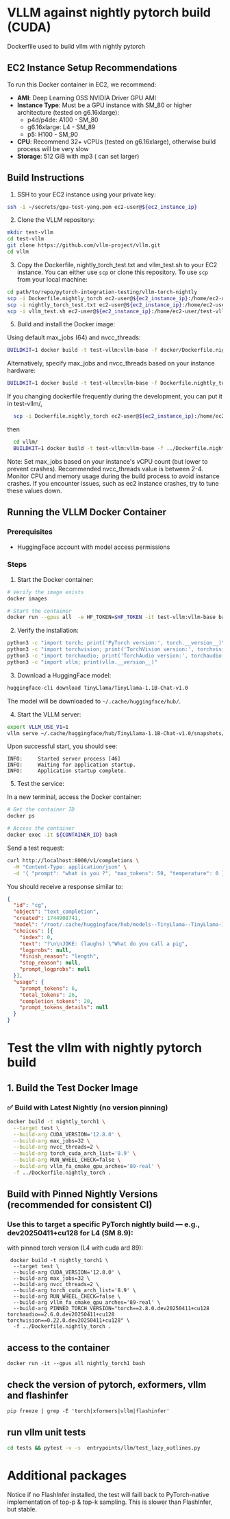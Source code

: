 # VLLM against nightly pytorch build (CUDA)
Dockerfile used to build vllm with nightly pytorch

## EC2 Instance Setup Recommendations

To run this Docker container in EC2, we recommend:
- **AMI**: Deep Learning OSS NVIDIA Driver GPU AMI
- **Instance Type**: Must be a GPU instance with SM_80 or higher architecture (tested on g6.16xlarge):
    - p4d/p4de: A100 - SM_80
    - g6.16xlarge: L4  - SM_89
    - p5: H100  - SM_90
- **CPU**: Recommend 32+ vCPUs (tested on g6.16xlarge), otherwise build process will be very slow
- **Storage**: 512 GiB with mp3 ( can set larger)

## Build Instructions

1. SSH to your EC2 instance using your private key:
```bash
ssh -i ~/secrets/gpu-test-yang.pem ec2-user@${ec2_instance_ip}
```

2. Clone the VLLM repository:
```bash
mkdir test-vllm
cd test-vllm
git clone https://github.com/vllm-project/vllm.git
cd vllm
```

3. Copy the Dockerfile, nightly_torch_test.txt and vllm_test.sh to your EC2 instance. You can either use `scp` or clone this repository. To use `scp` from your local machine:
```bash
cd path/to/repo/pytorch-integration-testing/vllm-torch-nightly
scp -i Dockerfile.nightly_torch ec2-user@${ec2_instance_ip}:/home/ec2-user/test-vllm/vllm/docker && \
scp -i nightly_torch_test.txt ec2-user@${ec2_instance_ip}:/home/ec2-user/test-vllm/vllm/requirements && \
scp -i vllm_test.sh ec2-user@${ec2_instance_ip}:/home/ec2-user/test-vllm
```

5. Build and install the Docker image:

Using default max_jobs (64) and nvcc_threads:
```bash
BUILDKIT=1 docker build -t test-vllm:vllm-base -f docker/Dockerfile.nightly_torch --target vllm-base --progress plain .
```

Alternatively, specify max_jobs and nvcc_threads based on your instance hardware:
```bash
BUILDKIT=1 docker build -t test-vllm:vllm-base -f Dockerfile.nightly_torch --target vllm-base --build-arg max-jobs=${MAX_JOBS} --build-arg nvcc_threads=${NVCC_THREADS} --progress plain .
```

If you changing dockerfile frequently during the development, you can put it in test-vllm/,
```bash
  scp -i Dockerfile.nightly_torch ec2-user@${ec2_instance_ip}:/home/ec2-user/test-vllm
```
then
```bash
  cd vllm/
  BUILDKIT=1 docker build -t test-vllm:vllm-base -f ../Dockerfile.nightly_torch --target vllm-base --progress plain .
```

Note: Set max_jobs based on your instance's vCPU count (but lower to prevent crashes). Recommended nvcc_threads value is between 2-4. Monitor CPU and memory usage during the build process to avoid instance crashes. If you encounter issues, such as ec2 instance crashes, try to tune these values down.

## Running the VLLM Docker Container

### Prerequisites
- HuggingFace account with model access permissions

### Steps

1. Start the Docker container:
```bash
# Verify the image exists
docker images

# Start the container
docker run --gpus all  -e HF_TOKEN=$HF_TOKEN -it test-vllm:vllm-base bash
```

2. Verify the installation:
```bash
python3 -c "import torch; print('PyTorch version:', torch.__version__)"
python3 -c "import torchvision; print('TorchVision version:', torchvision.__version__)"
python3 -c "import torchaudio; print('TorchAudio version:', torchaudio.__version__)"
python3 -c "import vllm; print(vllm.__version__)"
```

3. Download a HuggingFace model:
```bash
huggingface-cli download TinyLlama/TinyLlama-1.1B-Chat-v1.0
```
The model will be downloaded to `~/.cache/huggingface/hub/`.

4. Start the VLLM server:
```bash
export VLLM_USE_V1=1
vllm serve ~/.cache/huggingface/hub/TinyLlama-1.1B-Chat-v1.0/snapshots/${MODEL_VERSION}
```

Upon successful start, you should see:
```
INFO:     Started server process [46]
INFO:     Waiting for application startup.
INFO:     Application startup complete.
```

5. Test the service:

In a new terminal, access the Docker container:
```bash
# Get the container ID
docker ps

# Access the container
docker exec -it ${CONTAINER_ID} bash
```

Send a test request:
```bash
curl http://localhost:8000/v1/completions \
  -H "Content-Type: application/json" \
  -d '{ "prompt": "what is you ?", "max_tokens": 50, "temperature": 0 }'
```

You should receive a response similar to:
```json
{
  "id": "cg",
  "object": "text_completion",
  "created": 1744908741,
  "model": "/root/.cache/huggingface/hub/models--TinyLlama--TinyLlama-1.1B-Chat-v1.0/snapshots/fe8a4ea1ffedaf415f4da2f062534de366a451e6/",
  "choices": [{
    "index": 0,
    "text": "?\n\nJOKE: (laughs) \"What do you call a pig",
    "logprobs": null,
    "finish_reason": "length",
    "stop_reason": null,
    "prompt_logprobs": null
  }],
  "usage": {
    "prompt_tokens": 6,
    "total_tokens": 26,
    "completion_tokens": 20,
    "prompt_tokens_details": null
  }
}
```


# Test the vllm with nightly pytorch build
## 1. Build the Test Docker Image
### ✅ Build with Latest Nightly (no version pinning)

```bash
docker build -t nightly_torch1 \
  --target test \
  --build-arg CUDA_VERSION='12.8.0' \
  --build-arg max_jobs=32 \
  --build-arg nvcc_threads=2 \
  --build-arg torch_cuda_arch_list='8.9' \
  --build-arg RUN_WHEEL_CHECK=false \
  --build-arg vllm_fa_cmake_gpu_arches='89-real' \
  -f ../Dockerfile.nightly_torch .
```
## Build with Pinned Nightly Versions (recommended for consistent CI)
### Use this to target a specific PyTorch nightly build — e.g., dev20250411+cu128 for L4 (SM 8.9):

with pinned torch version (L4 with cuda ard 89):
```
 docker build -t nightly_torch1 \
  --target test \
  --build-arg CUDA_VERSION='12.8.0' \
  --build-arg max_jobs=32 \
  --build-arg nvcc_threads=2 \
  --build-arg torch_cuda_arch_list='8.9' \
  --build-arg RUN_WHEEL_CHECK=false \
  --build-arg vllm_fa_cmake_gpu_arches='89-real' \
  --build-arg PINNED_TORCH_VERSION="torch==2.8.0.dev20250411+cu128 torchaudio==2.6.0.dev20250411+cu128 torchvision==0.22.0.dev20250411+cu128" \
  -f ../Dockerfile.nightly_torch .
```

## access to the container
```
docker run -it --gpus all nightly_torch1 bash
```

## check the version of pytorch, exformers, vllm and flashinfer
```
pip freeze | grep -E 'torch|xformers|vllm|flashinfer'
```

## run vllm unit tests

```bash
cd tests && pytest -v -s  entrypoints/llm/test_lazy_outlines.py
```

# Additional packages
Notice if no FlashInfer installed, the test will faill back to PyTorch-native implementation of top-p & top-k sampling. This is slower than FlashInfer, but stable.
